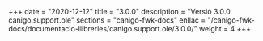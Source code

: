 +++
date        = "2020-12-12"
title       = "3.0.0"
description = "Versió 3.0.0 canigo.support.ole"
sections    = "canigo-fwk-docs"
enllac		= "/canigo-fwk-docs/documentacio-llibreries/canigo.support.ole/3.0.0/"
weight		= 4
+++
